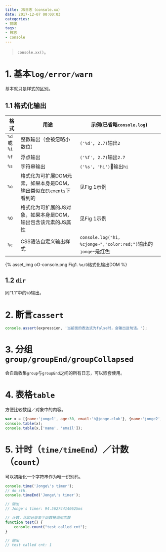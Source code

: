 ```yaml
---
title: JS日志（console.xx）
date: 2017-12-07 00:00:03
categories:
- 前端
tags:
- 日志
- console
---
```


> `console.xx()`。

# 1. 基本`log/error/warn`

基本就只是样式的区别。

## 1.1 格式化输出

|格式|用途|示例(已省略`console.log`)|
|---|---|---|
|`%d` 或 `%i`|整数输出（会被忽略小数位）|`('%d', 2.7)`输出`2`|
|`%f`|浮点输出|`('%f', 2.7)`输出`2.7`|
|`%s`|字符串输出|`('%s', 'hi')`输出`hi`|
|`%o`|格式化为可扩展DOM元素，如果本身是DOM，输出类似在`Elements`下看到的|见Fig 1示例|
|`%O`|格式化为可扩展的JS对象，如果本身是DOM，输出包含该元素的JS属性|见Fig 1示例|
|`%c`|CSS语法自定义输出样式|`console.log("hi, %cjonge~","color:red;")`输出的`jonge~`是红色|

<!-- more -->

{% asset_img oO-console.png Fig1. `%o/O`格式化输出DOM %}

## 1.2 `dir`

同“1.1”中的`%O`输出。

# 2. 断言`cassert`

```js
console.assert(expression, '当前面的表达式为false时，会输出这句话。');
```

# 3. 分组`group/groupEnd/groupCollapsed`

会自动收集`group`与`groupEnd`之间的所有日志，可以嵌套使用。


# 4. 表格`table`

方便比较数组／对象中的内容。

```js
var x = [{name:'jonge1', age:30, email:'h@jonge.club'}, {name:'jonge2', age:40, email:'j@jonge.club'}, {name:'jonge3', age:50}];
console.table(x);
console.table(x,['name', 'email']);
```

# 5. 计时（`time/timeEnd`）／计数（`count`）

可以初始化一个字符串作为唯一识别码。

```js
console.time('Jonge\'s timer');
// do sth.
console.timeEnd('Jonge\'s timer');

// 输出
// Jonge's timer: 94.562744140625ms

// 计数，比如记录某个函数被调用次数
function test() {
    console.count("test called cnt");
}

// 输出
// test called cnt: 1
```